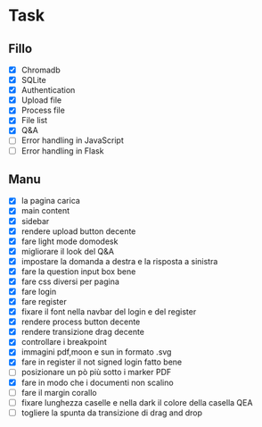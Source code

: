 # Task

## Fillo

- [x] Chromadb
- [x] SQLite
- [x] Authentication
- [x] Upload file
- [x] Process file
- [x] File list
- [x] Q&A
- [ ] Error handling in JavaScript
- [ ] Error handling in Flask

## Manu

- [x] la pagina carica
- [x] main content
- [x] sidebar
- [x] rendere upload button decente
- [x] fare light mode domodesk
- [x] migliorare il look del Q&A
- [x] impostare la domanda a destra e la risposta a sinistra
- [x] fare la question input box bene
- [x] fare css diversi per pagina
- [x] fare login
- [x] fare register
- [x] fixare il font nella navbar del login e del register
- [x] rendere process button decente
- [x] rendere transizione drag decente
- [x] controllare i breakpoint
- [x] immagini pdf,moon e sun in formato .svg
- [x] fare in register il not signed login fatto bene
- [ ] posizionare un pò più sotto i marker PDF
- [x] fare in modo che i documenti non scalino
- [ ] fare il margin corallo
- [ ] fixare lunghezza caselle e nella dark il colore della casella QEA
- [ ] togliere la spunta da transizione di drag and drop
